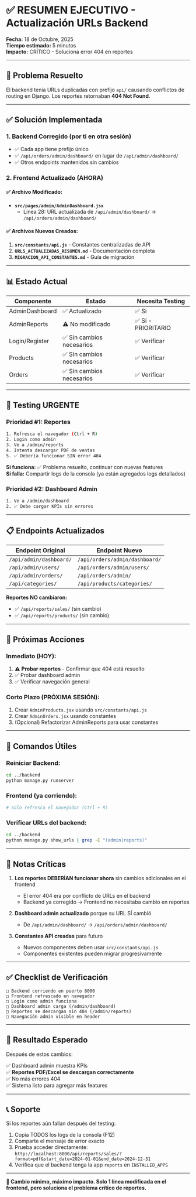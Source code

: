 # ✅ RESUMEN EJECUTIVO - Actualización URLs Backend

**Fecha:** 18 de Octubre, 2025  
**Tiempo estimado:** 5 minutos  
**Impacto:** CRÍTICO - Soluciona error 404 en reportes

---

## 🎯 Problema Resuelto

El backend tenía URLs duplicadas con prefijo `api/` causando conflictos de routing en Django. Los reportes retornaban **404 Not Found**.

---

## ✅ Solución Implementada

### 1. Backend Corregido (por ti en otra sesión)
- ✅ Cada app tiene prefijo único
- ✅ `/api/orders/admin/dashboard/` en lugar de `/api/admin/dashboard/`
- ✅ Otros endpoints mantenidos sin cambios

### 2. Frontend Actualizado (AHORA)

#### ✅ Archivo Modificado:
- **`src/pages/admin/AdminDashboard.jsx`**
  - Línea 28: URL actualizada de `/api/admin/dashboard/` → `/api/orders/admin/dashboard/`

#### ✅ Archivos Nuevos Creados:
1. **`src/constants/api.js`** - Constantes centralizadas de API
2. **`URLS_ACTUALIZADAS_RESUMEN.md`** - Documentación completa
3. **`MIGRACION_API_CONSTANTES.md`** - Guía de migración

---

## 📊 Estado Actual

| Componente | Estado | Necesita Testing |
|-----------|--------|-----------------|
| AdminDashboard | ✅ Actualizado | ✅ Sí |
| AdminReports | ⚠️ No modificado | ✅ Sí - PRIORITARIO |
| Login/Register | ✅ Sin cambios necesarios | ✅ Verificar |
| Products | ✅ Sin cambios necesarios | ✅ Verificar |
| Orders | ✅ Sin cambios necesarios | ✅ Verificar |

---

## 🧪 Testing URGENTE

### Prioridad #1: Reportes
```bash
1. Refresca el navegador (Ctrl + R)
2. Login como admin
3. Ve a /admin/reports
4. Intenta descargar PDF de ventas
5. ✅ Debería funcionar SIN error 404
```

**Si funciona:** ✅ Problema resuelto, continuar con nuevas features  
**Si falla:** Compartir logs de la consola (ya están agregados logs detallados)

### Prioridad #2: Dashboard Admin
```bash
1. Ve a /admin/dashboard
2. ✅ Debe cargar KPIs sin errores
```

---

## 📋 Endpoints Actualizados

| Endpoint Original | Endpoint Nuevo |
|-------------------|----------------|
| `/api/admin/dashboard/` | `/api/orders/admin/dashboard/` |
| `/api/admin/users/` | `/api/orders/admin/users/` |
| `/api/admin/orders/` | `/api/orders/admin/` |
| `/api/categories/` | `/api/products/categories/` |

**Reportes NO cambiaron:**
- ✅ `/api/reports/sales/` (sin cambio)
- ✅ `/api/reports/products/` (sin cambio)

---

## 🎯 Próximas Acciones

### Inmediato (HOY):
1. ⚠️ **Probar reportes** - Confirmar que 404 está resuelto
2. ✅ Probar dashboard admin
3. ✅ Verificar navegación general

### Corto Plazo (PRÓXIMA SESIÓN):
1. Crear `AdminProducts.jsx` usando `src/constants/api.js`
2. Crear `AdminOrders.jsx` usando constantes
3. (Opcional) Refactorizar AdminReports para usar constantes

---

## 🔧 Comandos Útiles

### Reiniciar Backend:
```bash
cd ../backend
python manage.py runserver
```

### Frontend (ya corriendo):
```bash
# Solo refresca el navegador (Ctrl + R)
```

### Verificar URLs del backend:
```bash
cd ../backend
python manage.py show_urls | grep -E "(admin|reports)"
```

---

## 📌 Notas Críticas

1. **Los reportes DEBERÍAN funcionar ahora** sin cambios adicionales en el frontend
   - El error 404 era por conflicto de URLs en el backend
   - Backend ya corregido → Frontend no necesitaba cambio en reportes

2. **Dashboard admin actualizado** porque su URL SÍ cambió
   - De `/api/admin/dashboard/` → `/api/orders/admin/dashboard/`

3. **Constantes API creadas** para futuro
   - Nuevos componentes deben usar `src/constants/api.js`
   - Componentes existentes pueden migrar progresivamente

---

## ✅ Checklist de Verificación

```
□ Backend corriendo en puerto 8000
□ Frontend refrescado en navegador
□ Login como admin funciona
□ Dashboard admin carga (/admin/dashboard)
□ Reportes se descargan sin 404 (/admin/reports)
□ Navegación admin visible en header
```

---

## 🚀 Resultado Esperado

Después de estos cambios:

✅ Dashboard admin muestra KPIs  
✅ **Reportes PDF/Excel se descargan correctamente**  
✅ No más errores 404  
✅ Sistema listo para agregar más features  

---

## 📞 Soporte

Si los reportes aún fallan después del testing:

1. Copia TODOS los logs de la consola (F12)
2. Comparte el mensaje de error exacto
3. Prueba acceder directamente: `http://localhost:8000/api/reports/sales/?format=pdf&start_date=2024-01-01&end_date=2024-12-31`
4. Verifica que el backend tenga la app `reports` en `INSTALLED_APPS`

---

**🎉 Cambio mínimo, máximo impacto. Solo 1 línea modificada en el frontend, pero soluciona el problema crítico de reportes.**
